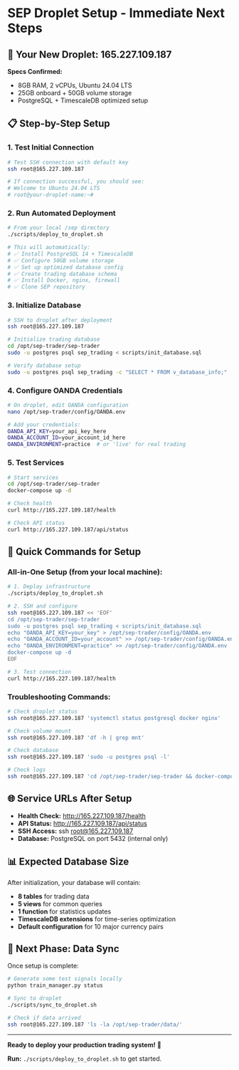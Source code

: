 # SEP Droplet Setup - Immediate Next Steps

## 🚀 **Your New Droplet: 165.227.109.187**

**Specs Confirmed:**
- 8GB RAM, 2 vCPUs, Ubuntu 24.04 LTS
- 25GB onboard + 50GB volume storage
- PostgreSQL + TimescaleDB optimized setup

## 📋 **Step-by-Step Setup**

### 1. Test Initial Connection
```bash
# Test SSH connection with default key
ssh root@165.227.109.187

# If connection successful, you should see:
# Welcome to Ubuntu 24.04 LTS
# root@your-droplet-name:~#
```

### 2. Run Automated Deployment
```bash
# From your local /sep directory
./scripts/deploy_to_droplet.sh

# This will automatically:
# ✅ Install PostgreSQL 14 + TimescaleDB
# ✅ Configure 50GB volume storage 
# ✅ Set up optimized database config
# ✅ Create trading database schema
# ✅ Install Docker, nginx, firewall
# ✅ Clone SEP repository
```

### 3. Initialize Database
```bash
# SSH to droplet after deployment
ssh root@165.227.109.187

# Initialize trading database
cd /opt/sep-trader/sep-trader
sudo -u postgres psql sep_trading < scripts/init_database.sql

# Verify database setup
sudo -u postgres psql sep_trading -c "SELECT * FROM v_database_info;"
```

### 4. Configure OANDA Credentials
```bash
# On droplet, edit OANDA configuration
nano /opt/sep-trader/config/OANDA.env

# Add your credentials:
OANDA_API_KEY=your_api_key_here
OANDA_ACCOUNT_ID=your_account_id_here
OANDA_ENVIRONMENT=practice  # or 'live' for real trading
```

### 5. Test Services
```bash
# Start services
cd /opt/sep-trader/sep-trader
docker-compose up -d

# Check health
curl http://165.227.109.187/health

# Check API status
curl http://165.227.109.187/api/status
```

## 🔧 **Quick Commands for Setup**

### All-in-One Setup (from your local machine):
```bash
# 1. Deploy infrastructure
./scripts/deploy_to_droplet.sh

# 2. SSH and configure
ssh root@165.227.109.187 << 'EOF'
cd /opt/sep-trader/sep-trader
sudo -u postgres psql sep_trading < scripts/init_database.sql
echo "OANDA_API_KEY=your_key" > /opt/sep-trader/config/OANDA.env
echo "OANDA_ACCOUNT_ID=your_account" >> /opt/sep-trader/config/OANDA.env
echo "OANDA_ENVIRONMENT=practice" >> /opt/sep-trader/config/OANDA.env
docker-compose up -d
EOF

# 3. Test connection
curl http://165.227.109.187/health
```

### Troubleshooting Commands:
```bash
# Check droplet status
ssh root@165.227.109.187 'systemctl status postgresql docker nginx'

# Check volume mount
ssh root@165.227.109.187 'df -h | grep mnt'

# Check database
ssh root@165.227.109.187 'sudo -u postgres psql -l'

# Check logs
ssh root@165.227.109.187 'cd /opt/sep-trader/sep-trader && docker-compose logs'
```

## 🌐 **Service URLs After Setup**

- **Health Check:** http://165.227.109.187/health
- **API Status:** http://165.227.109.187/api/status  
- **SSH Access:** ssh root@165.227.109.187
- **Database:** PostgreSQL on port 5432 (internal only)

## 📊 **Expected Database Size**

After initialization, your database will contain:
- **8 tables** for trading data
- **5 views** for common queries  
- **1 function** for statistics updates
- **TimescaleDB extensions** for time-series optimization
- **Default configuration** for 10 major currency pairs

## 🎯 **Next Phase: Data Sync**

Once setup is complete:
```bash
# Generate some test signals locally
python train_manager.py status

# Sync to droplet
./scripts/sync_to_droplet.sh

# Check if data arrived
ssh root@165.227.109.187 'ls -la /opt/sep-trader/data/'
```

---

**Ready to deploy your production trading system!** 🚀

**Run:** `./scripts/deploy_to_droplet.sh` to get started.
